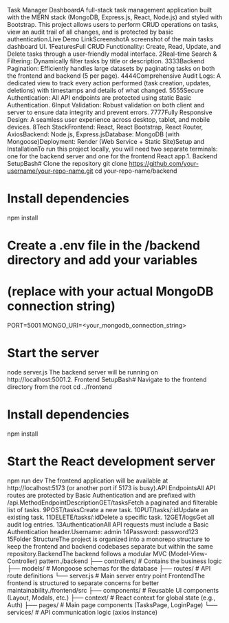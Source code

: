 Task Manager DashboardA full-stack task management application built with the MERN stack (MongoDB, Express.js, React, Node.js) and styled with Bootstrap. This project allows users to perform CRUD operations on tasks, view an audit trail of all changes, and is protected by basic authentication.Live Demo LinkScreenshotA screenshot of the main tasks dashboard UI. 1FeaturesFull CRUD Functionality: Create, Read, Update, and Delete tasks through a user-friendly modal interface. 2Real-time Search & Filtering: Dynamically filter tasks by title or description. 3333Backend Pagination: Efficiently handles large datasets by paginating tasks on both the frontend and backend (5 per page). 4444Comprehensive Audit Logs: A dedicated view to track every action performed (task creation, updates, deletions) with timestamps and details of what changed. 5555Secure Authentication: All API endpoints are protected using static Basic Authentication. 6Input Validation: Robust validation on both client and server to ensure data integrity and prevent errors. 7777Fully Responsive Design: A seamless user experience across desktop, tablet, and mobile devices. 8Tech StackFrontend: React, React Bootstrap, React Router, AxiosBackend: Node.js, Express.jsDatabase: MongoDB (with Mongoose)Deployment: Render (Web Service + Static Site)Setup and InstallationTo run this project locally, you will need two separate terminals: one for the backend server and one for the frontend React app.1. Backend SetupBash# Clone the repository
git clone https://github.com/your-username/your-repo-name.git
cd your-repo-name/backend

# Install dependencies
npm install

# Create a .env file in the /backend directory and add your variables
# (replace with your actual MongoDB connection string)
PORT=5001
MONGO_URI=<your_mongodb_connection_string>

# Start the server
node server.js
The backend server will be running on http://localhost:5001.2. Frontend SetupBash# Navigate to the frontend directory from the root
cd ../frontend

# Install dependencies
npm install

# Start the React development server
npm run dev
The frontend application will be available at http://localhost:5173 (or another port if 5173 is busy).API EndpointsAll API routes are protected by Basic Authentication and are prefixed with /api.MethodEndpointDescriptionGET/tasksFetch a paginated and filterable list of tasks. 9POST/tasksCreate a new task. 10PUT/tasks/:idUpdate an existing task. 11DELETE/tasks/:idDelete a specific task. 12GET/logsGet all audit log entries. 13AuthenticationAll API requests must include a Basic Authentication header.Username: admin 14Password: password123 15Folder StructureThe project is organized into a monorepo structure to keep the frontend and backend codebases separate but within the same repository.BackendThe backend follows a modular MVC (Model-View-Controller) pattern./backend
├── controllers/  # Contains the business logic
├── models/       # Mongoose schemas for the database
├── routes/       # API route definitions
└── server.js     # Main server entry point
FrontendThe frontend is structured to separate concerns for better maintainability./frontend/src
├── components/   # Reusable UI components (Layout, Modals, etc.)
├── context/      # React context for global state (e.g., Auth)
├── pages/        # Main page components (TasksPage, LoginPage)
└── services/     # API communication logic (axios instance)
